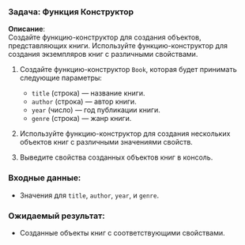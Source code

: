 ### Задача: Функция Конструктор

**Описание**:  
Создайте функцию-конструктор для создания объектов, представляющих книги. Используйте функцию-конструктор для создания экземпляров книг с различными свойствами.

1. Создайте функцию-конструктор `Book`, которая будет принимать следующие параметры:
    - `title` (строка) — название книги.
    - `author` (строка) — автор книги.
    - `year` (число) — год публикации книги.
    - `genre` (строка) — жанр книги.

2. Используйте функцию-конструктор для создания нескольких объектов книг с различными значениями свойств.

3. Выведите свойства созданных объектов книг в консоль.

### Входные данные:
- Значения для `title`, `author`, `year`, и `genre`.

### Ожидаемый результат:
- Созданные объекты книг с соответствующими свойствами.
